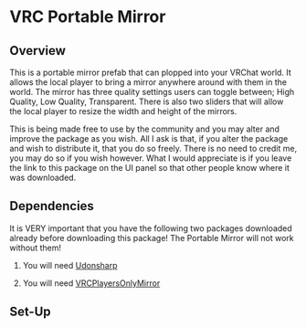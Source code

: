 # VRC Portable Mirror

## Overview
This is a portable mirror prefab that can plopped into your VRChat world. It allows the local player to bring a mirror anywhere around with them in the world. The mirror has three quality settings users can toggle between; High Quality, Low Quality, Transparent. There is also two sliders that will allow the local player to resize the width and height of the mirrors.

This is being made free to use by the community and you may alter and improve the package as you wish. All I ask is that, if you alter the package and wish to distribute it, that you do so freely. There is no need to credit me, you may do so if you wish however. What I would appreciate is if you leave the link to this package on the UI panel so that other people know where it was downloaded.


## Dependencies

It is VERY important that you have the following two packages downloaded already before downloading this package! The Portable Mirror will not work without them!

1. You will need [Udonsharp](https://github.com/vrchat-community/UdonSharp)

2. You will need [VRCPlayersOnlyMirror](https://github.com/acertainbluecat/VRCPlayersOnlyMirror)


## Set-Up
